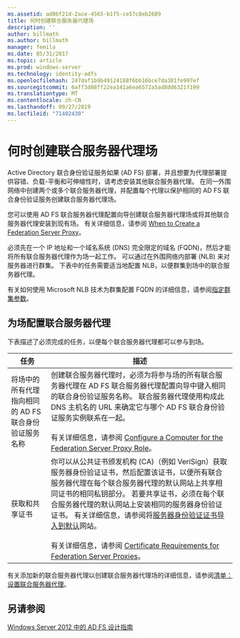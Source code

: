 ```yaml
---
ms.assetid: ad0bf21d-2ace-4565-b1f5-ce57c8eb2689
title: 何时创建联合服务器代理场
description: ''
author: billmath
ms.author: billmath
manager: femila
ms.date: 05/31/2017
ms.topic: article
ms.prod: windows-server
ms.technology: identity-adfs
ms.openlocfilehash: 247daf1b9b49124188f6bb16bce7da381fe997ef
ms.sourcegitcommit: 6aff3d88ff22ea141a6ea6572a5ad8dd6321f199
ms.translationtype: MT
ms.contentlocale: zh-CN
ms.lasthandoff: 09/27/2019
ms.locfileid: "71402430"
---
```

# <a name="when-to-create-a-federation-server-proxy-farm"></a>何时创建联合服务器代理场

Active Directory 联合身份验证服务如果 \(AD FS\) 部署，并且想要为代理部署提供容错、负载\-平衡和可伸缩性时，请考虑安装其他联合服务器代理。 在同一外围网络中创建两个或多个联合服务器代理，并配置每个代理以保护相同的 AD FS 联合身份验证服务创建联合服务器代理场。  
  
您可以使用 AD FS 联合服务器代理配置向导创建联合服务器代理场或将其他联合服务器代理安装到现有场。 有关详细信息，请参阅 [When to Create a Federation Server Proxy](When-to-Create-a-Federation-Server-Proxy.md)。  
  
必须先在一个 IP 地址和一个域名系统 \(DNS\) 完全限定的域名 \(FQDN\)，然后才能将所有联合服务器代理作为场一起工作。 可以通过在外围网络内部署 \(NLB\) 来对服务器进行群集。 下表中的任务需要适当地配置 NLB，以便群集到场中的联合服务器代理。  
  
有关如何使用 Microsoft NLB 技术为群集配置 FQDN 的详细信息，请参阅[指定群集参数](https://go.microsoft.com/fwlink/?linkid=74651)。  
  
## <a name="configuring-federation-server-proxies-for-a-farm"></a>为场配置联合服务器代理  
下表描述了必须完成的任务，以便每个联合服务器代理都可以参与到场。  
  
|任务|描述|  
|--------|---------------|  
|将场中的所有代理指向相同的 AD FS 联合身份验证服务名称|创建联合服务器代理时，必须为将参与场的所有联合服务器代理在 AD FS 联合服务器代理配置向导中键入相同的联合身份验证服务名称。 联合服务器代理使用构成此 DNS 主机名的 URL 来确定它与哪个 AD FS 联合身份验证服务实例联系在一起。<br /><br />有关详细信息，请参阅 [Configure a Computer for the Federation Server Proxy Role](../../ad-fs/deployment/Configure-a-Computer-for-the-Federation-Server-Proxy-Role.md)。|  
|获取和共享证书|你可以从公共证书颁发机构 \(CA\)（例如 VeriSign）获取服务器身份验证证书，然后配置该证书，以便所有联合服务器代理在每个联合服务器代理的默认网站上共享相同证书的相同私钥部分。 若要共享证书，必须在每个联合服务器代理的默认网站上安装相同的服务器身份验证证书。 有关详细信息，请参阅将[服务器身份验证证书导入到默认](../../ad-fs/deployment/Import-a-Server-Authentication-Certificate-to-the-Default-Web-Site.md)网站。<br /><br />有关详细信息，请参阅 [Certificate Requirements for Federation Server Proxies](Certificate-Requirements-for-Federation-Server-Proxies.md)。|  
  
有关添加新的联合服务器代理以创建联合服务器代理场的详细信息，请参阅[清单：设置联合服务器代理](../../ad-fs/deployment/Checklist--Setting-Up-a-Federation-Server-Proxy.md)。  
  
## <a name="see-also"></a>另请参阅
[Windows Server 2012 中的 AD FS 设计指南](AD-FS-Design-Guide-in-Windows-Server-2012.md)
